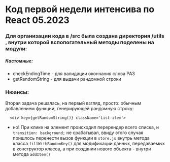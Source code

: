 # Код первой недели интенсива по React 05.2023

### Для организации кода в /src была создана директория /utils , внутри которой вспопогательный методы поделены на модули:

##### Кастомные:
  * checkEndingTime - для валидации окончания слова РАЗ
  * getRandomString - для выдачи рандомной строки

### Нюансы:

Вторая задача решалась, на первый взгляд, просто: обычным добавлением функции, генерирующей рандомную строку:
```
  <div key={getRandomString()} className='List-item'>
```
* но! При клике на элемент происходил перерендер всего списка, и `transition: background;` не срабатывал, ввиду этого случая пришлось перенести вызов функции в `store.js` внутрь метода класса `fillWithRandomKey()` для модификации данных, передаваемых в конструктор класса, а при создании нового объекта - внутри метода `addItem()`
